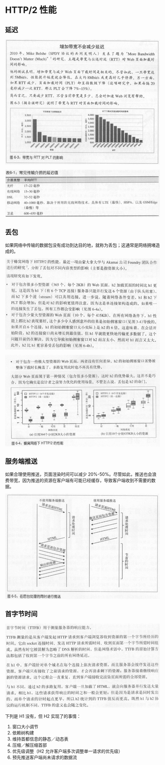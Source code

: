 # HTTP/2 性能
## 延迟
![](imgs/h22-25.png)

![](imgs/h22-26.png)

## 丢包
如果网络中传输的数据包没有成功到达目的地，就称为丢包；这通常是网络拥堵造成的。

![](imgs/h22-27.png)

![](imgs/h22-28.png)

## 服务端推送
如果合理使用推送，页面渲染时间可以减少 20%-50%。尽管如此，推送也会浪费带宽，因为推送的资源在客户端有可能已经缓存，导致客户端收到不需要的数据。

![](imgs/h22-29.png)

## 首字节时间
![](imgs/h22-30.png)

下列是 H1 没有，但 H2 实现了的事情：
1. 窗口大小调节
2. 依赖树构建
3. 维持首都信息的静态／动态表
4. 压缩／解压缩首部
5. 优先级调整（H2 允许客户端多次调整单一请求的优先级）
6. 预先推送客户端尚未请求的数据流